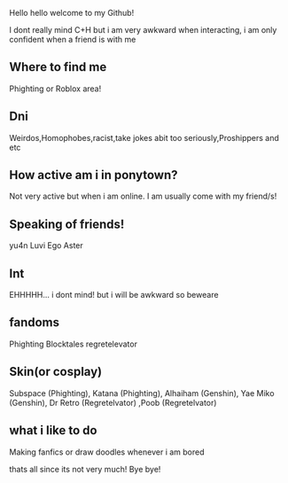 Hello hello welcome to my Github!

I dont really mind C+H but i am very awkward when interacting, i am only confident when a 
friend is with me

Where to find me
-
Phighting or Roblox area!

Dni
-
Weirdos,Homophobes,racist,take jokes abit too seriously,Proshippers and etc

How active am i in ponytown?
-
Not very active but when i am online. I am usually come with my friend/s!

Speaking of friends!
-
yu4n
Luvi
Ego
Aster

Int
-
EHHHHH... i dont mind! but i will be awkward so beweare

fandoms
-
Phighting
Blocktales
regretelevator

Skin(or cosplay)
-
Subspace (Phighting),
Katana (Phighting),
Alhaiham (Genshin),
Yae Miko (Genshin),
Dr Retro (Regretelvator)
,Poob (Regretelvator)

what i like to do
-
Making fanfics or draw doodles whenever i am bored

thats all since its not very much! Bye bye!
